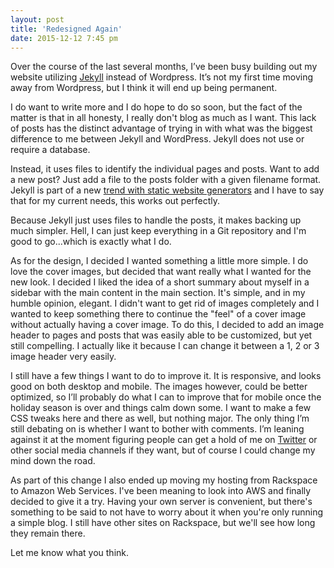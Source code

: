 ```yaml
---
layout: post
title: 'Redesigned Again'
date: 2015-12-12 7:45 pm
---
```


Over the course of the last several months, I’ve been busy building out my website utilizing <a href="https://jekyllrb.com/" target="_blank" rel="noopener">Jekyll</a> instead of Wordpress. It’s not my first time moving away from Wordpress, but I think it will end up being permanent.

I do want to write more and I do hope to do so soon, but the fact of the matter is that in all honesty, I really don't blog as much as I want. This lack of posts has the distinct advantage of trying in with what was the biggest difference to me between Jekyll and WordPress. Jekyll does not use or require a database.

Instead, it uses files to identify the individual pages and posts. Want to add a new post? Just add a file to the posts folder with a given filename format. Jekyll is part of a new <a href="http://www.smashingmagazine.com/2015/11/modern-static-website-generators-next-big-thing/" target="_blank" rel="noopener">trend with static website generators</a> and I have to say that for my current needs, this works out perfectly.

Because Jekyll just uses files to handle the posts, it makes backing up much simpler. Hell, I can just keep everything in a Git repository and I'm good to go...which is exactly what I do.

As for the design, I decided I wanted something a little more simple. I do love the cover images, but decided that want really what I wanted for the new look. I decided I liked the idea of a short summary about myself in a sidebar with the main content in the main section. It's simple, and in my humble opinion, elegant. I didn't want to get rid of images completely and I wanted to keep something there to continue the "feel" of a cover image without actually having a cover image. To do this, I decided to add an image header to pages and posts that was easily able to be customized, but yet still compelling. I actually like it because I can change it between a 1, 2 or 3 image header very easily.

I still have a few things I want to do to improve it. It is responsive, and looks good on both desktop and mobile. The images however, could be better optimized, so I’ll probably do what I can to improve that for mobile once the holiday season is over and things calm down some. I want to make a few CSS tweaks here and there as well, but nothing major. The only thing I’m still debating on is whether I want to bother with comments. I’m leaning against it at the moment figuring people can get a hold of me on <a href="https://www.twitter.com/kpwags" target="_blank" rel="noopener">Twitter</a> or other social media channels if they want, but of course I could change my mind down the road.

As part of this change I also ended up moving my hosting from Rackspace to Amazon Web Services. I've been meaning to look into AWS and finally decided to give it a try. Having your own server is convenient, but there's something to be said to not have to worry about it when you're only running a simple blog. I still have other sites on Rackspace, but we'll see how long they remain there.

Let me know what you think.
